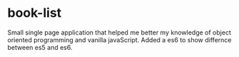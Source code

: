 # book-list
Small single page application that helped me better my knowledge of object oriented programming and vanilla javaScript. Added a es6 to show differnce between es5 and es6.
